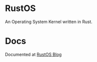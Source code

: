 # RustOS
An Operating System Kernel written in Rust.

# Docs
Documented at [RustOS Blog](https://ericli-dev.github.io/categories/rustos/)
